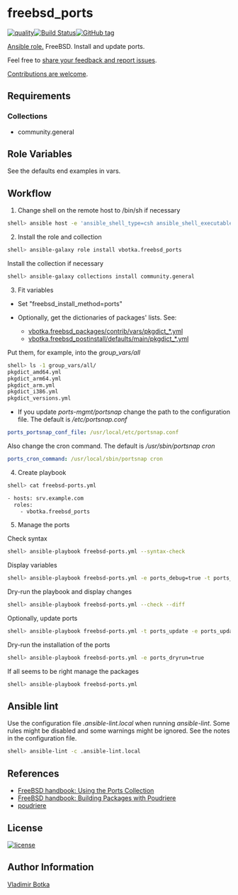 # freebsd_ports

[![quality](https://img.shields.io/ansible/quality/27910)](https://galaxy.ansible.com/vbotka/freebsd_ports)[![Build Status](https://app.travis-ci.com/vbotka/ansible-freebsd-ports.svg?branch=master)](https://app.travis-ci.com/vbotka/ansible-freebsd-ports)[![GitHub tag](https://img.shields.io/github/v/tag/vbotka/ansible-freebsd-ports)](https://github.com/vbotka/ansible-freebsd-ports/tags)

[Ansible role.](https://galaxy.ansible.com/vbotka/freebsd_ports/) FreeBSD. Install and update ports.

Feel free to [share your feedback and report issues](https://github.com/vbotka/ansible-freebsd-ports/issues).

[Contributions are welcome](https://github.com/firstcontributions/first-contributions).


## Requirements

### Collections

- community.general


## Role Variables

See the defaults end examples in vars.


## Workflow

1) Change shell on the remote host to /bin/sh if necessary

```bash
shell> ansible host -e 'ansible_shell_type=csh ansible_shell_executable=/bin/csh' -a 'sudo pw usermod user -s /bin/sh'
```

2) Install the role and collection

```bash
shell> ansible-galaxy role install vbotka.freebsd_ports
```
Install the collection if necessary

```bash
shell> ansible-galaxy collections install community.general
```

3) Fit variables

* Set "freebsd_install_method=ports"

* Optionally, get the dictionaries of packages' lists. See:
  * [vbotka.freebsd_packages/contrib/vars/pkgdict_*.yml](https://github.com/vbotka/ansible-freebsd-packages/tree/master/contrib/vars)
  * [vbotka.freebsd_postinstall/defaults/main/pkgdict_*.yml](https://github.com/vbotka/ansible-freebsd-postinstall/tree/master/defaults/main)

Put them, for example, into the *group_vars/all*

```bash
shell> ls -1 group_vars/all/
pkgdict_amd64.yml
pkgdict_arm64.yml
pkgdict_arm.yml
pkgdict_i386.yml
pkgdict_versions.yml
```

* If you update *ports-mgmt/portsnap* change the path to the configuration file. The default is */etc/portsnap.conf*

```yaml
ports_portsnap_conf_file: /usr/local/etc/portsnap.conf
```

Also change the cron command. The default is */usr/sbin/portsnap cron*

```yaml
ports_cron_command: /usr/local/sbin/portsnap cron
```

4) Create playbook

```bash
shell> cat freebsd-ports.yml

- hosts: srv.example.com
  roles:
    - vbotka.freebsd_ports
```

5) Manage the ports

Check syntax

```bash
shell> ansible-playbook freebsd-ports.yml --syntax-check
```

Display variables

```bash
shell> ansible-playbook freebsd-ports.yml -e ports_debug=true -t ports_debug
```

Dry-run the playbook and display changes

```bash
shell> ansible-playbook freebsd-ports.yml --check --diff
```

Optionally, update ports

```bash
shell> ansible-playbook freebsd-ports.yml -t ports_update -e ports_update=true
```

Dry-run the installation of the ports

```bash
shell> ansible-playbook freebsd-ports.yml -e ports_dryrun=true
```

If all seems to be right manage the packages

```bash
shell> ansible-playbook freebsd-ports.yml
```


## Ansible lint

Use the configuration file *.ansible-lint.local* when running *ansible-lint*. Some rules might be disabled and some warnings might be ignored. See the notes in the configuration file.

```bash
shell> ansible-lint -c .ansible-lint.local
```


## References

- [FreeBSD handbook: Using the Ports Collection](https://docs.freebsd.org/en/books/handbook/ports/#ports-using)
- [FreeBSD handbook: Building Packages with Poudriere](https://docs.freebsd.org/en/books/handbook/ports/#ports-poudriere)
- [poudriere](https://github.com/freebsd/poudriere/wiki)


## License

[![license](https://img.shields.io/badge/license-BSD-red.svg)](https://www.freebsd.org/doc/en/articles/bsdl-gpl/article.html)


## Author Information

[Vladimir Botka](https://botka.info)
